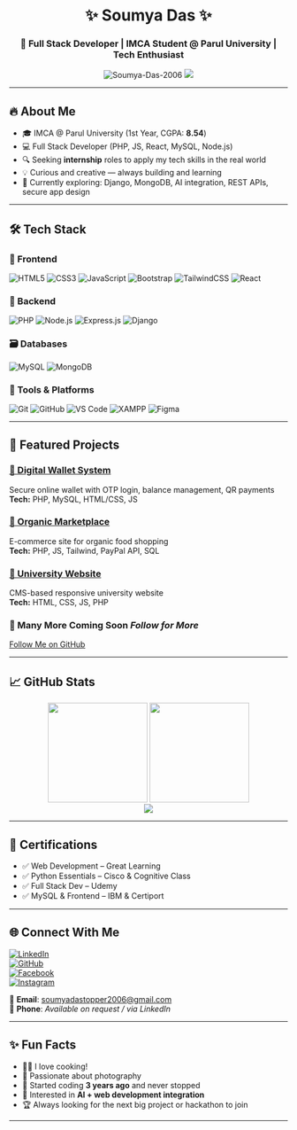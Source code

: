 <h1 align="center">✨ Soumya Das ✨</h1>
<h3 align="center">🚀 Full Stack Developer | IMCA Student @ Parul University | Tech Enthusiast</h3>

<p align="center">
  <img src="https://komarev.com/ghpvc/?username=Soumya-Das-2006&label=Profile%20views&color=blue&style=flat" alt="Soumya-Das-2006" />
  <img src="https://img.shields.io/github/followers/Soumya-Das-2006?style=social" />
</p>

---

## 🔥 About Me
- 🎓 IMCA @ Parul University (1st Year, CGPA: **8.54**)
- 💻 Full Stack Developer (PHP, JS, React, MySQL, Node.js)
- 🔍 Seeking **internship** roles to apply my tech skills in the real world
- 💡 Curious and creative — always building and learning
- 🌱 Currently exploring: Django, MongoDB, AI integration, REST APIs, secure app design

---

## 🛠️ Tech Stack

### 🚀 Frontend
![HTML5](https://img.shields.io/badge/HTML5-e34c26?style=flat&logo=html5&logoColor=white)
![CSS3](https://img.shields.io/badge/CSS3-1572B6?style=flat&logo=css3&logoColor=white)
![JavaScript](https://img.shields.io/badge/JavaScript-F7DF1E?style=flat&logo=javascript&logoColor=black)
![Bootstrap](https://img.shields.io/badge/Bootstrap-563d7c?style=flat&logo=bootstrap&logoColor=white)
![TailwindCSS](https://img.shields.io/badge/Tailwind_CSS-38B2AC?style=flat&logo=tailwind-css&logoColor=white)
![React](https://img.shields.io/badge/React-61DAFB?style=flat&logo=react&logoColor=black)

### 🧠 Backend
![PHP](https://img.shields.io/badge/PHP-777BB4?style=flat&logo=php&logoColor=white)
![Node.js](https://img.shields.io/badge/Node.js-339933?style=flat&logo=node.js&logoColor=white)
![Express.js](https://img.shields.io/badge/Express.js-000000?style=flat&logo=express&logoColor=white)
![Django](https://img.shields.io/badge/Django-092E20?style=flat&logo=django&logoColor=white)

### 🗃️ Databases
![MySQL](https://img.shields.io/badge/MySQL-4479A1?style=flat&logo=mysql&logoColor=white)
![MongoDB](https://img.shields.io/badge/MongoDB-4EA94B?style=flat&logo=mongodb&logoColor=white)

### 🧰 Tools & Platforms
![Git](https://img.shields.io/badge/Git-F05032?style=flat&logo=git&logoColor=white)
![GitHub](https://img.shields.io/badge/GitHub-181717?style=flat&logo=github&logoColor=white)
![VS Code](https://img.shields.io/badge/VS%20Code-007ACC?style=flat&logo=visual-studio-code&logoColor=white)
![XAMPP](https://img.shields.io/badge/XAMPP-FB7A24?style=flat&logo=xampp&logoColor=white)
![Figma](https://img.shields.io/badge/Figma-F24E1E?style=flat&logo=figma&logoColor=white)

---

## 🚀 Featured Projects

### [💸 Digital Wallet System](https://github.com/Soumya-Das-2006/Digital-Wallet)
Secure online wallet with OTP login, balance management, QR payments  
**Tech:** PHP, MySQL, HTML/CSS, JS

### [🌱 Organic Marketplace](https://github.com/Soumya-Das-2006/Organic-Marketplace)
E-commerce site for organic food shopping  
**Tech:** PHP, JS, Tailwind, PayPal API, SQL

### [🏫 University Website](https://github.com/Soumya-Das-2006/University-Website)
CMS-based responsive university website  
**Tech:** HTML, CSS, JS, PHP

### 🔧 Many More Coming Soon *<i>Follow for More</i>*  
[Follow Me on GitHub](https://github.com/Soumya-Das-2006)

---

## 📈 GitHub Stats
<p align="center">
  <img height="180em" src="https://github-readme-stats.vercel.app/api?username=Soumya-Das-2006&show_icons=true&theme=tokyonight" />
  <img height="180em" src="https://github-readme-stats.vercel.app/api/top-langs/?username=Soumya-Das-2006&layout=compact&theme=tokyonight" />
  <br/>
  <img src="https://streak-stats.demolab.com?user=Soumya-Das-2006&theme=tokyonight" />
</p>

---

## 🧠 Certifications

- ✅ Web Development – Great Learning
- ✅ Python Essentials – Cisco & Cognitive Class
- ✅ Full Stack Dev – Udemy
- ✅ MySQL & Frontend – IBM & Certiport

---

## 🌐 Connect With Me

[![LinkedIn](https://img.shields.io/badge/LinkedIn-blue?style=flat&logo=linkedin)](https://www.linkedin.com/in/soumya-das-b2613128a)  
[![GitHub](https://img.shields.io/badge/GitHub-100000?style=flat&logo=github&logoColor=white)](https://github.com/Soumya-Das-2006)  
[![Facebook](https://img.shields.io/badge/Facebook-1877F2?style=flat&logo=facebook&logoColor=white)](https://www.facebook.com/soumya.das.377219)  
[![Instagram](https://img.shields.io/badge/Instagram-E4405F?style=flat&logo=instagram&logoColor=white)](https://www.instagram.com/soumyadas_topper)  

📧 **Email**: soumyadastopper2006@gmail.com  
📱 **Phone**: *Available on request / via LinkedIn*

---

## ✨ Fun Facts

- 🧑‍🍳 I love cooking!
- 📸 Passionate about photography
- 🌱 Started coding **3 years ago** and never stopped
- 🤖 Interested in **AI + web development integration**
- 🏆 Always looking for the next big project or hackathon to join

---
